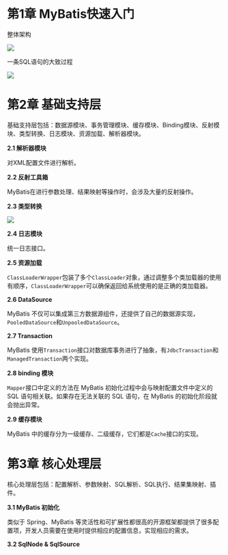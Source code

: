 # 第1章 MyBatis快速入门

整体架构

![](https://gitee.com/yanglu_u/ImgRepository/raw/master/images/20201120091440.png)

一条SQL语句的大致过程

![](https://gitee.com/yanglu_u/ImgRepository/raw/master/images/20201120091445.png)

# 第2章 基础支持层

基础支持层包括：数据源模块、事务管理模块、缓存模块、Binding模块、反射模块、类型转换、日志模块、资源加载、解析器模块。

**2.1 解析器模块**

对XML配置文件进行解析。

**2.2 反射工具箱**

MyBatis在进行参数处理、结果映射等操作时，会涉及大量的反射操作。

**2.3 类型转换**

![](https://gitee.com/yanglu_u/ImgRepository/raw/master/images/20201120091454.png)

**2.4 日志模块**

统一日志接口。

**2.5 资源加载**

`ClassLoaderWrapper`包装了多个`ClassLoader`对象，通过调整多个类加载器的使用有顺序，`ClassLoaderWrapper`可以确保返回给系统使用的是正确的类加载器。

**2.6 DataSource**

MyBatis 不仅可以集成第三方数据源组件，还提供了自己的数据源实现，`PooledDataSource`和`UnpooledDataSource`。

**2.7 Transaction**

MyBatis 使用`Transaction`接口对数据库事务进行了抽象，有`JdbcTransaction`和`ManagedTransaction`两个实现。

**2.8 binding 模块**

`Mapper`接口中定义的方法在 MyBatis 初始化过程中会与映射配置文件中定义的 SQL 语句相关联。如果存在无法关联的 SQL 语句，在 MyBatis 的初始化阶段就会抛出异常。

**2.9 缓存模块**

MyBatis 中的缓存分为一级缓存、二级缓存，它们都是`Cache`接口的实现。

# 第3章 核心处理层

核心处理层包括：配置解析、参数映射、SQL解析、SQL执行、结果集映射、插件。

**3.1 MyBatis 初始化**

类似于 Spring、MyBatis 等灵活性和可扩展性都很高的开源框架都提供了很多配置项，开发人员需要在使用时提供相应的配置信息，实现相应的需求。

**3.2 SqlNode & SqlSource**


